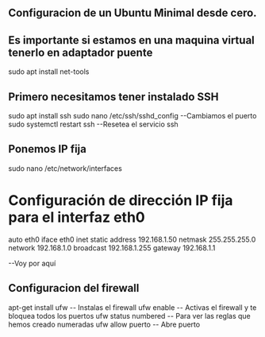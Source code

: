 ## Configuracion de un Ubuntu Minimal desde cero.

## Es importante si estamos en una maquina virtual tenerlo en adaptador puente
sudo apt install net-tools

## Primero necesitamos tener instalado SSH
sudo apt install ssh
sudo nano /etc/ssh/sshd_config      --Cambiamos el puerto
sudo systemctl restart ssh          --Resetea el servicio ssh

## Ponemos IP fija
sudo nano /etc/network/interfaces
# Configuración de dirección IP fija para el interfaz eth0
auto eth0
iface eth0 inet static
address 192.168.1.50
netmask 255.255.255.0
network 192.168.1.0
broadcast 192.168.1.255
gateway 192.168.1.1

--Voy por aquí

## Configuracion del firewall
apt-get install ufw     -- Instalas el firewall
ufw enable              -- Activas el firewall y te bloquea todos los puertos
ufw status numbered     -- Para ver las reglas que hemos creado numeradas
ufw allow puerto        -- Abre puerto
